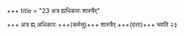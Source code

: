+++
title = "23 अत्र ह्यधिकारः शास्त्रैर्"

+++
अत्र ह्य् अधिकारः +++(कर्मसु)+++ शास्त्रैर् +++(दत्ता)+++ भवति २३